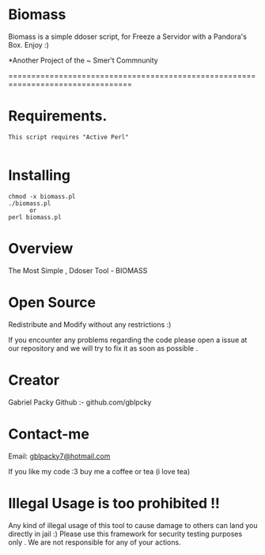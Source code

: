 # Biomass

Biomass is a simple ddoser script, for Freeze a Servidor with a Pandora's Box. Enjoy :)

*Another Project of the ~ Smer't Commnunity

=================================================================================

# Requirements.
```
This script requires "Active Perl"


```
# Installing  
```
chmod -x biomass.pl
./biomass.pl
      or
perl biomass.pl
```
# Overview 

The Most Simple , Ddoser Tool - BIOMASS


# Open Source 

Redistribute and Modify without any restrictions :)

If you encounter any problems regarding the code please open 
a issue at our repository and we will try to fix it as 
soon as possible . 
 

# Creator

Gabriel Packy
Github :- github.com/gblpcky
 
# Contact-me

Email: gblpacky7@hotmail.com

If you like my code :3 buy me a coffee or tea (i love tea)

# Illegal Usage is too prohibited !!

Any kind of illegal usage of this tool to cause damage to others can land you directly in jail :)
Please use this framework for security testing purposes only .
We are not responsible for any of your actions.
 

